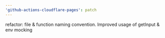 ```yaml
---
'github-actions-cloudflare-pages': patch
---
```


refactor: file & function naming convention. Improved usage of getInput & env mocking

